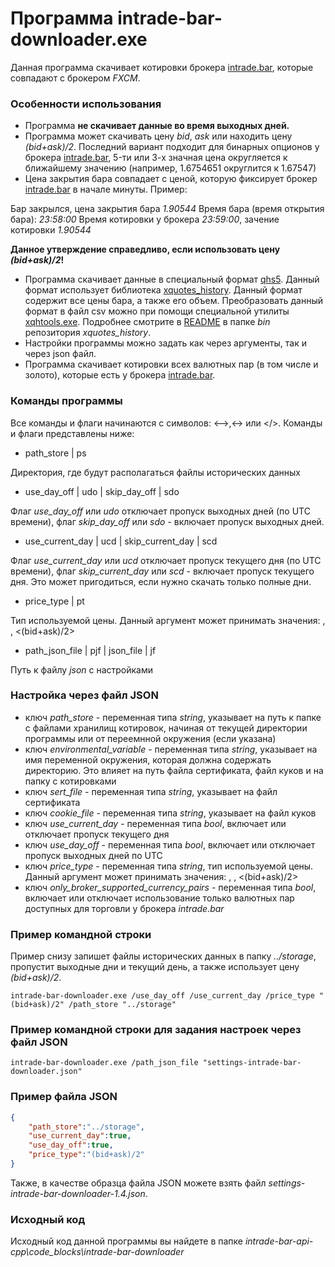 # Программа intrade-bar-downloader.exe

Данная программа скачивает котировки брокера [intrade.bar](https://intrade.bar/), которые совпадают с брокером *FXCM*.

### Особенности использования

* Программа **не скачивает данные во время выходных дней.**
* Программа может скачивать цену *bid*, *ask* или находить цену *(bid+ask)/2*. Последний вариант подходит для бинарных опционов у брокера [intrade.bar](https://intrade.bar/), 5-ти или 3-х значная цена округляется к ближайшему значению (например, 1.6754651 округлится к 1.67547)
* Цена закрытия бара совпадает с ценой, которую фиксирует брокер [intrade.bar](https://intrade.bar/) в начале минуты. Пример:

Бар закрылся, цена закрытия бара *1.90544*
Время бара (время открытия бара): *23:58:00*
Время котировки у брокера *23:59:00*, зачение котировки *1.90544*

**Данное утверждение справедливо, если использовать цену *(bid+ask)/2*!**

* Программа скачивает данные в специальный формат [qhs5](https://github.com/NewYaroslav/xquotes_history). Данный формат использует библиотека [xquotes_history](https://github.com/NewYaroslav/xquotes_history). 
Данный формат содержит все цены бара, а также его объем. Преобразовать данный формат в файл csv можно при помощи специальной утилиты [xqhtools.exe](https://github.com/NewYaroslav/xquotes_history/tree/master/bin). Подробнее смотрите в [README](https://github.com/NewYaroslav/xquotes_history/blob/master/bin/README.md) в  папке *bin* репозитория *xquotes_history*.
* Настройки программы можно задать как через аргументы, так и через json файл.
* Программа скачивает котировки всех валютных пар (в том числе и золото), которые есть у брокера [intrade.bar](https://intrade.bar/).

### Команды программы

Все команды и флаги начинаются с символов: <-->,<-> или </>. 
Команды и флаги представлены ниже:

* path_store | ps

Директория, где будут располагаться файлы исторических данных

* use_day_off | udo | skip_day_off | sdo

Флаг *use_day_off* или *udo* отключает пропуск выходных дней (по UTC времени), флаг *skip_day_off* или *sdo* - включает пропуск выходных дней.

* use_current_day | ucd | skip_current_day | scd

Флаг *use_current_day* или *ucd* отключает пропуск текущего дня (по UTC времени), флаг *skip_current_day* или *scd* - включает пропуск текущего дня.
Это может пригодиться, если нужно скачать только полные дни.

* price_type | pt

Тип используемой цены. Данный аргумент может принимать значения: <bid>, <ask>, <(bid+ask)/2>

* path_json_file | pjf | json_file | jf

Путь к файлу *json* с настройками

### Настройка через файл JSON

* ключ *path_store* - переменная типа *string*, указывает на путь к папке с файлами хранилищ котировок, начиная от текущей директории программы или от переемнной окружения (если указана)
* ключ *environmental_variable* - переменная типа *string*, указывает на имя переменной окружения, которая должна содержать директорию. Это влияет на путь файла сертификата, файл куков и на папку с котировками
* ключ *sert_file* - переменная типа *string*, указывает на файл сертификата
* ключ *cookie_file* - переменная типа *string*, указывает на файл куков
* ключ *use_current_day* - переменная типа *bool*, включает или отключает пропуск текущего дня
* ключ *use_day_off* - переменная типа *bool*, включает или отключает пропуск выходных дней по UTC
* ключ *price_type* - переменная типа *string*, тип используемой цены. Данный аргумент может принимать значения: <bid>, <ask>, <(bid+ask)/2>
* ключ *only_broker_supported_currency_pairs* - переменная типа *bool*, включает или отключает использование только валютных пар доступных для торговли у брокера *intrade.bar*

### Пример командной строки

Пример снизу запишет файлы исторических данных в папку *../storage*, пропустит выходные дни и текущий день, а также использует цену *(bid+ask)/2*.

```
intrade-bar-downloader.exe /use_day_off /use_current_day /price_type "(bid+ask)/2" /path_store "../storage"
```

### Пример командной строки для задания настроек через файл JSON

```
intrade-bar-downloader.exe /path_json_file "settings-intrade-bar-downloader.json"
```

### Пример файла JSON

```json
{
	"path_store":"../storage",
	"use_current_day":true,
	"use_day_off":true,
	"price_type":"(bid+ask)/2"
}
```

Также, в качестве образца файла JSON можете взять файл *settings-intrade-bar-downloader-1.4.json*.

### Исходный код

Исходный код данной программы вы найдете в папке *intrade-bar-api-cpp\code_blocks\intrade-bar-downloader*

